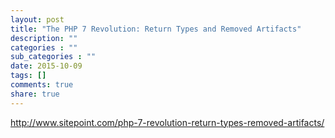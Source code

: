 ```yaml
---
layout: post
title: "The PHP 7 Revolution: Return Types and Removed Artifacts"
description: ""
categories : ""
sub_categories : ""
date: 2015-10-09
tags: []
comments: true
share: true
---
```


http://www.sitepoint.com/php-7-revolution-return-types-removed-artifacts/

